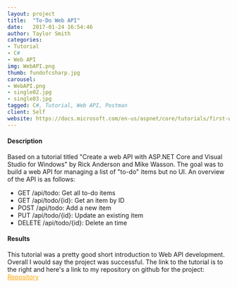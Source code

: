 ```yaml
---
layout: project
title:  "To-Do Web API"
date:   2017-01-24 16:54:46
author: Taylor Smith
categories:
- Tutorial
- C# 
- Web API 
img: WebAPI.png
thumb: fundofcsharp.jpg
carousel:
- WebAPI.png
- single02.jpg
- single03.jpg
tagged: C#, Tutorial, Web API, Postman
client: Self
website: https://docs.microsoft.com/en-us/aspnet/core/tutorials/first-web-api
---
```

#### Description
Based on a tutorial titled "Create a web API with ASP.NET Core and Visual Studio for Windows" by Rick Anderson and Mike Wasson. The goal was to build a web API for managing a list of "to-do" items but no UI. An overview of the API is as follows: <br>
 <ul>
 <li>GET /api/todo: Get all to-do items</li>
 <li>GET /api/todo/{id}: Get an item by ID</li>
 <li>POST /api/todo: Add a new item</li>
 <li>PUT /api/todo/{id}: Update an existing item</li>
 <li>DELETE /api/todo/{id}: Delete an time</li>
 </ul>

#### Results
This tutorial was a pretty good short introduction to Web API development. Overall I would say the project was successful. The link to the tutorial is to the right and here's a link to my repository on github for the project: <a href="https://github.com/TaylorCSmith/ToDoAPI" style="color:orange">Repository</a>